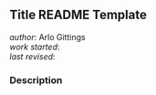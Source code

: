 ## Title README Template
_author_: Arlo Gittings  
_work started_:  
_last revised_:  
### Description
